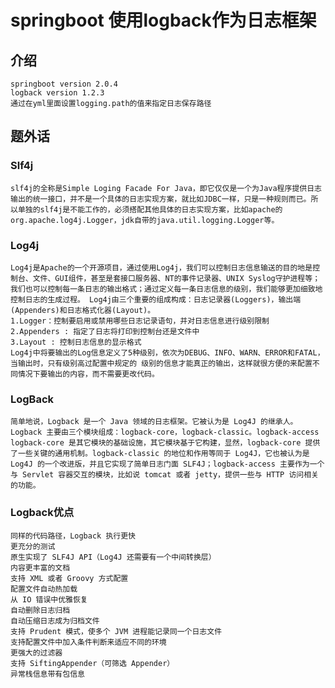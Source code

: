 # springboot 使用logback作为日志框架


## 介绍
    springboot version 2.0.4
    logback version 1.2.3
    通过在yml里面设置logging.path的值来指定日志保存路径

## 题外话

### Slf4j

    slf4j的全称是Simple Loging Facade For Java，即它仅仅是一个为Java程序提供日志输出的统一接口，并不是一个具体的日志实现方案，就比如JDBC一样，只是一种规则而已。所以单独的slf4j是不能工作的，必须搭配其他具体的日志实现方案，比如apache的org.apache.log4j.Logger，jdk自带的java.util.logging.Logger等。

### Log4j

    Log4j是Apache的一个开源项目，通过使用Log4j，我们可以控制日志信息输送的目的地是控制台、文件、GUI组件，甚至是套接口服务器、NT的事件记录器、UNIX Syslog守护进程等；我们也可以控制每一条日志的输出格式；通过定义每一条日志信息的级别，我们能够更加细致地控制日志的生成过程。 Log4j由三个重要的组成构成：日志记录器(Loggers)，输出端(Appenders)和日志格式化器(Layout)。
    1.Logger：控制要启用或禁用哪些日志记录语句，并对日志信息进行级别限制
    2.Appenders : 指定了日志将打印到控制台还是文件中
    3.Layout : 控制日志信息的显示格式
    Log4j中将要输出的Log信息定义了5种级别，依次为DEBUG、INFO、WARN、ERROR和FATAL，当输出时，只有级别高过配置中规定的 级别的信息才能真正的输出，这样就很方便的来配置不同情况下要输出的内容，而不需要更改代码。
   
### LogBack

    简单地说，Logback 是一个 Java 领域的日志框架。它被认为是 Log4J 的继承人。Logback 主要由三个模块组成：logback-core，logback-classic。logback-access logback-core 是其它模块的基础设施，其它模块基于它构建，显然，logback-core 提供了一些关键的通用机制。logback-classic 的地位和作用等同于 Log4J，它也被认为是 Log4J 的一个改进版，并且它实现了简单日志门面 SLF4J；logback-access 主要作为一个与 Servlet 容器交互的模块，比如说 tomcat 或者 jetty，提供一些与 HTTP 访问相关的功能。
    
### Logback优点

    同样的代码路径，Logback 执行更快
    更充分的测试
    原生实现了 SLF4J API（Log4J 还需要有一个中间转换层）
    内容更丰富的文档
    支持 XML 或者 Groovy 方式配置
    配置文件自动热加载
    从 IO 错误中优雅恢复
    自动删除日志归档
    自动压缩日志成为归档文件
    支持 Prudent 模式，使多个 JVM 进程能记录同一个日志文件
    支持配置文件中加入条件判断来适应不同的环境
    更强大的过滤器
    支持 SiftingAppender（可筛选 Appender）
    异常栈信息带有包信息
